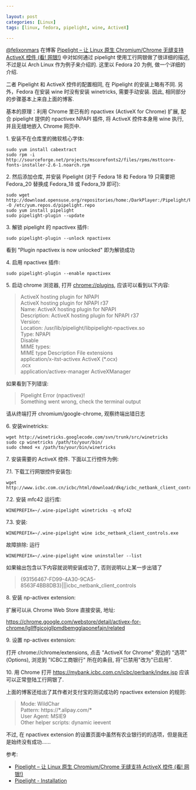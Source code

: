```yaml
---

layout: post
categories: [Linux]
tags: [linux, fedora, pipelight, wine, ActiveX]

---
```


[@felixonmars](https://twitter.com/felixonmars) 在博客 [Pipelight – 让 Linux 原生 Chromium/Chrome 无缝支持 ActiveX 控件 (看! 网银!)](http://blog.felixc.at/2014/02/pipelight-let-linux-native-chromium-chrome-support-activex-seamlessly/) 中对如何通过 pipelight 使用工行网银做了很详细的描述, 不过是以 Arch Linux 作为例子来介绍的. 这里以 Fedora 20 为例, 做一个详细的介绍.

二者 Pipelight 和 ActiveX 控件的配置相同, 在 Pipelight 的安装上略有不同. 另外，Fedora 在安装 wine 时没有安装 winetricks, 需要手动安装. 因此, 相同部分的步骤基本上来自上面的博客.

基本的原理：利用 Chrome 里已有的 npactivex (ActiveX for Chrome) 扩展, 配合 pipelight 提供的 npactivex NPAPI 插件, 将 ActiveX 控件本身用 wine 执行, 并且无缝地嵌入 Chrome 网页中.

1\. 安装不在仓库里的微软核心字体:

	sudo yum install cabextract
	sudo rpm -i http://sourceforge.net/projects/mscorefonts2/files/rpms/msttcore-fonts-installer-2.6-1.noarch.rpm

2\. 然后添加仓库, 并安装 Pipelight (对于 Fedora 18 和 Fedora 19 只需要把 Fedora\_20 替换成 Fedora\_18 或 Fedora\_19 即可):

	sudo wget http://download.opensuse.org/repositories/home:/DarkPlayer:/Pipelight/Fedora_20/home:DarkPlayer:Pipelight.repo -O /etc/yum.repos.d/pipelight.repo
	sudo yum install pipelight
	sudo pipelight-plugin --update

3\. 解锁 pipelight 的 npactivex 插件:

	sudo pipelight-plugin --unlock npactivex

看到 "Plugin npactivex is now unlocked" 即为解锁成功

4\. 启用 npactivex 插件:

	sudo pipelight-plugin --enable npactivex

5\. 启动 chrome 浏览器, 打开 <chrome://plugins>, 应该可以看到以下内容:

>ActiveX hosting plugin for NPAPI  
>ActiveX hosting plugin for NPAPI r37  
>Name:	ActiveX hosting plugin for NPAPI  
>Description:	ActiveX hosting plugin for NPAPI r37  
>Version:  
>Location:	/usr/lib/pipelight/libpipelight-npactivex.so  
>Type:	NPAPI  
>Disable  
>MIME types:  
>MIME type	Description	File extensions  
>application/x-itst-activex	ActiveX (\*.ocx)  
>.ocx  
>application/activex-manager	ActiveXManager

如果看到下列错误:

>Pipelight Error (npactivex)!  
>Something went wrong, check the terminal output

请从终端打开 chromium/google-chrome, 观察终端出错日志

6\. 安装winetricks:

	wget http://winetricks.googlecode.com/svn/trunk/src/winetricks
	sudo cp winetricks /path/to/your/bin/
	sudo chmod +x /path/to/your/bin/winetricks

7\. 安装需要的 ActiveX 控件. 下面以工行控件为例:

7.1. 下载工行网银控件安装包:

	wget http://www.icbc.com.cn/icbc/html/download/dkq/icbc_netbank_client_controls.exe

7.2. 安装 mfc42 运行库:

	WINEPREFIX=~/.wine-pipelight winetricks -q mfc42

7.3. 安装:

	WINEPREFIX=~/.wine-pipelight wine icbc_netbank_client_controls.exe

故障排除: 运行

	WINEPREFIX=~/.wine-pipelight wine uninstaller --list

如果输出包含以下内容就说明安装成功了, 否则说明以上某一步出错了

> {93156467-FD99-4A30-9CA5-8563F4BB8DB3}|||icbc\_netbank\_client\_controls

8\. 安装 np-activex extension:

扩展可以从 Chrome Web Store 直接安装, 地址:

<https://chrome.google.com/webstore/detail/activex-for-chrome/lgllffgicojgllpmdbemgglaponefajn/related>

9\. 设置 np-activex extension:

打开 chrome://chrome/extensions, 点击 "ActiveX for Chrome" 旁边的 "选项" (Options), 浏览到 "ICBC工商银行" 所在的条目, 将"已禁用"改为"已启用".

10\. 用 Chrome 打开 <https://mybank.icbc.com.cn/icbc/perbank/index.jsp> 应该可以正常登陆工行网银了.

上面的博客还给出了其作者对支付宝的测试成功的 npactivex extension 的规则:

>Mode: WildChar  
>Pattern: https://\*.alipay.com/\*  
>User Agent: MSIE9  
>Other helper scripts: dynamic ieevent

不过, 在 npactivex extension 的设置页面中虽然有农业银行的的选项，但是我还是始终没有成功......

参考:

+ [Pipelight – 让 Linux 原生 Chromium/Chrome 无缝支持 ActiveX 控件 (看! 网银!)](http://blog.felixc.at/2014/02/pipelight-let-linux-native-chromium-chrome-support-activex-seamlessly)
+ [Pipelight - Installation](http://fds-team.de/cms/pipelight-installation.html)
